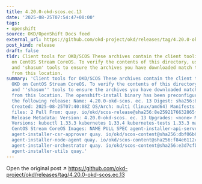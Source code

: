 ```yaml
---
title: 4.20.0-okd-scos.ec.13
date: '2025-08-25T07:54:47+00:00'
tags:
- openshift
source: OKD/OpenShift Docs feed
external_url: https://github.com/okd-project/okd/releases/tag/4.20.0-okd-scos.ec.13
post_kind: release
draft: false
tldr: Client tools for OKD/SCOS These archives contain the client tooling for OKD
  on CentOS Stream CoreOS. To verify the contents of this directory, use the 'gpg'
  and 'shasum' tools to ensure the archives you have downloaded match those published
  from this location.
summary: 'Client tools for OKD/SCOS These archives contain the client tooling for
  OKD on CentOS Stream CoreOS. To verify the contents of this directory, use the ''gpg''
  and ''shasum'' tools to ensure the archives you have downloaded match those published
  from this location. The openshift-install binary has been preconfigured to install
  the following release: Name: 4.20.0-okd-scos. ec. 13 Digest: sha256:8e2592176632865f231c906fe8165cc2b02856708abc1726d4338cb7ddc753fe
  Created: 2025-08-25T07:40:08Z OS/Arch: multi (linux/amd64) Manifests: 808 Metadata
  files: 2 Pull From: quay. io/okd/scos-release@sha256:8e2592176632865f231c906fe8165cc2b02856708abc1726d4338cb7ddc753fe
  Release Metadata: Version: 4.20.0-okd-scos. ec. 13 Upgrades: <none> Metadata: Component
  Versions: kubectl 1.33.3 kubernetes 1.33.4 kubernetes-tests 1.33.3 machine-os 10.0.20250819-0
  CentOS Stream CoreOS Images: NAME PULL SPEC agent-installer-api-server quay. io/okd/scos-content@sha256:87fcdaa25bbe989353ba3dfb3dd341f26f1c3957529255a26ac0ccacd11f45a1
  agent-installer-csr-approver quay. io/okd/scos-content@sha256:dbf06b67de29b7da0757c6572fc5dff205772c82ca893816128e9a7d6c57a71b
  agent-installer-node-agent quay. io/okd/scos-content@sha256:f84e6112ceb1b784502fb6a0032287394f6b9e8a724ee1394c14b672a0fabc2b
  agent-installer-orchestrator quay. io/okd/scos-content@sha256:e3d7cfb0e228c909a8cb85540bbe169522d5e1019c27768ff5acf1e2c8084c7e
  agent-installer-utils quay.'
---
```

Open the original post ↗ https://github.com/okd-project/okd/releases/tag/4.20.0-okd-scos.ec.13

